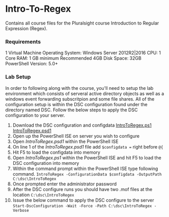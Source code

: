 # Intro-To-Regex

Contains all course files for the Pluralsight course Introduction to Regular Expression (Regex).


### Requirements


1 Virtual Machine
Operating System: Windows Server 2012R2|2016
CPU: 1 Core
RAM: 1 GB minimum Recommended 4GB
Disk Space: 32GB
PowerShell Version: 5.0+


### Lab Setup

In order to following along with the course, you'll need to setup the lab environment which consists of serveral active directory objects as well as
a windows event forwarding subscritpion and some file shares. All of the configuration setup is within the DSC configuration found under the directory
named DSC. Follow the below steps to apply the DSC configuration to your server.


1. Download the DSC configuration and configdata [IntroToRegex.ps1](https://github.com/Duffney/Intro-To-Regex/blob/master/DSC/IntroToRegex.ps1)  [IntroToRegex.psd1](https://github.com/Duffney/Intro-To-Regex/blob/master/DSC/IntroToRegex.psd1)
2. Open up the PowerShell ISE on server you wish to configure
3. Open _IntroToRegex.psd1_ within the PowerShell ISE
4. On line 1 of the _IntroToRegex.psd1_ file add `$configdata =` right before `@{`
5. Hit F5 to load the configdata into memory
6. Open _IntroToRegex.ps1_ within the PowerShell ISE and hit F5 to load the DSC configuration into memory
7. Within the command prompt within the PowerShell ISE type following command. `IntroToRegex -ConfigurationData $configdata -OutputPath C:\dsc\IntroToRegex`
8. Once prompted enter the administrator password
9. After the DSC configure runs you should have two .mof files at the location `C:\dsc\IntroToRegex`
10. Issue the below command to apply the DSC configure to the server `Start-DscConfiguration -Wait -Force -Path C:\dsc\IntroToRegex -Verbose`
